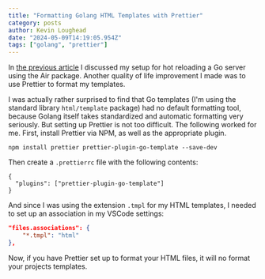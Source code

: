 ```yaml
---
title: "Formatting Golang HTML Templates with Prettier"
category: posts
author: Kevin Loughead
date: "2024-05-09T14:19:05.954Z"
tags: ["golang", "prettier"]
---
```


In [the previous article](https://kevinloughead.com/blog/hot-air-reload) I discussed my setup for hot reloading a Go server using the Air package. Another quality of life improvement I made was to use Prettier to format my templates.

I was actually rather surprised to find that Go templates (I'm using the standard library `html/template` package) had no default formatting tool, because Golang itself takes standardized and automatic formatting very seriously. But setting up Prettier is not too difficult. The following worked for me. First, install Prettier via NPM, as well as the appropriate plugin.

```plain
npm install prettier prettier-plugin-go-template --save-dev
```

Then create a `.prettierrc` file with the following contents:

```plain
{
  "plugins": ["prettier-plugin-go-template"]
}
```

And since I was using the extension `.tmpl` for my HTML templates, I needed to set up an association in my VSCode settings:

```json
"files.associations": {
	"*.tmpl": "html"
},
```

Now, if you have Prettier set up to format your HTML files, it will no format your projects templates.
